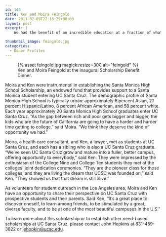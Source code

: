 ```yaml
---
id: 146
title: Ken and Moira Feingold
date: 2011-02-09T22:16:29+00:00
layout: post
excerpt: |
    We had the benefit of an incredible education at a fraction of what it truly costs to provide that education," said Moira Feingold (Cowell '72) in describing one of the reasons she and her husband, Ken (Cowell '71), support scholarships and the colleges at UC Santa Cruz. "College expenses have gone up so much, many families that could afford it in our day no longer can," adds Ken. "So by supporting scholarships, we want to encourage all those students to attend.

thumbnail_image: feingold.jpg
categories:
  - Donor Profiles
---
```

<figure class="inline-image right">
{% asset feingold.jpg magick:resize=300 alt="feingold" %}<figcaption>Ken and Moira Feingold at the inaugural Scholarship Benefit Dinner.</figcaption></figure>

Moira and Ken were instrumental in establishing the Santa Monica High School Scholarship, an endowed fund that provides support to a Santa Monica student entering UC Santa Cruz. The demographic profile of Santa Monica High School is typically urban: approximately 6 percent Asian, 27 percent Hispanic/Latino, 8 percent African American, and 58 percent white. Each year approximately 20 Santa Monica High School graduates enter UC Santa Cruz. &#8220;As the gap between rich and poor gets bigger and bigger, the kids who are the future of California are going to have a harder and harder time getting to college,&#8221; said Moira. &#8220;We think they deserve the kind of opportunity we had.&#8221;

Moira, a health care consultant, and Ken, a lawyer, met as students at UC Santa Cruz, and each has a sibling who is also a UC Santa Cruz graduate. &#8220;We&#8217;ve seen UC Santa Cruz grow and mature into a fuller, better campus, offering opportunity to everybody,&#8221; said Ken. They were impressed by the enthusiasm of the College Nine and College Ten students they met at the colleges&#8217; joint dedication ceremonies. &#8220;They are the pioneer class for those colleges, and they are living the dream that UCSC was founded on,&#8221; said Ken. &#8220;They showed us that that dream is still alive.&#8221;

As volunteers for student outreach in the Los Angeles area, Moira and Ken have an opportunity to share their perspective on UC Santa Cruz with prospective students and their parents. Said Ken, &#8220;It&#8217;s a great place to discover oneself, to learn among friends, to be stimulated by a great, diverse faculty, and to be at one of the most beautiful campuses in the U.S.&#8221;

To learn more about this scholarship or to establish other need-based scholarships at UC Santa Cruz, please contact John Hopkins at 831-459-3822 or <jehopkin@ucsc.edu>.
